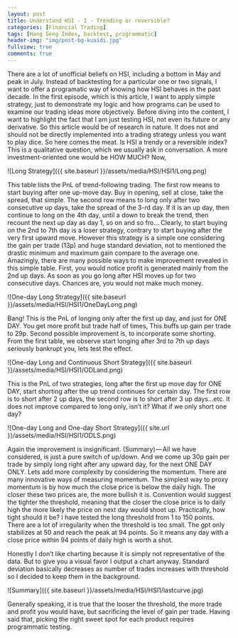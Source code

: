 ```yaml
---
layout: post
title: Understand HSI - I - Trending or reversible?
categories: [Financial Trading]
tags: [Hang Seng Index, backtest, programmatic]
header-img: "img/post-bg-kuaidi.jpg"
fullview: true
comments: true
---
```


There are a lot of unofficial beliefs on HSI, including a bottom in May and peak in July.
Instead of backtesting for a particular one or two signals, I want to offer a programatic way of knowing how HSI behaves in the past decade. In the first episode, which is this article, I want to apply simple strategy, just to demonstrate my logic and how programs can be used to examine our trading ideas more objectively.
Before diving into the content, I want to highlight the fact that I am just testing HSI, not even its future or any derivative. So this article would be of research in nature. It does not and should not be directly implemented into a trading strategy unless you want to play dice.
So here comes the meat. Is HSI a trendy or a reversible index? This is a qualitative question, which we usually ask in conversation. A more investment-oriented one would be HOW MUCH? Now,

![Long Strategy]({{ site.baseurl }}/assets/media/HSI/HSI1/Long.png)

This table lists the PnL of trend-following trading. The first row means to start buying after one up-move day. Buy in opening, sell at close, take the spread, that simple. The second row means to long only after two consecutive up days, take the spread of the 3-rd day. If it is an up day, then continue to long on the 4th day, until a down to break the trend, then recount the next up day as day 1, so on and so fro…
Clearly, to start buying on the 2nd to 7th day is a loser strategy, contrary to start buying after the very first upward move. However this strategy is a simple one considering the gain per trade (13p) and huge standard deviation, not to mentioned the drastic minimum and maximum gain compare to the average one.
Amazingly, there are many possible ways to make improvement revealed in this simple table. First, you would notice profit is generated mainly from the 2nd up days. As soon as you go long after HSI moves up for two consecutive days. Chances are, you would not make much money.

![One-day Long Strategy]({{ site.baseurl }}/assets/media/HSI/HSI1/OneDayLong.png)


Bang! This is the PnL of longing only after the first up day, and just for ONE DAY. You get more profit but trade half of times, This buffs up gain per trade to 29p.
Second possible improvement is, to incorporate some shorting. From the first table, we observe start longing after 3rd to 7th up days seriously bankrupt you, lets test the effect.

![One-day Long and Continuous Short Strategy]({{ site.baseurl }}/assets/media/HSI/HSI1/ODLand.png)


This is the PnL of two strategies, long after the first up move day for ONE DAY, start shorting after the up trend continues for certain day. The first row is to short after 2 up days, the second row is to short after 3 up days…etc.
It does not improve compared to long only, isn’t it? What if we only short one day?

![One-day Long and One-day Short Strategy]({{ site.url }}/assets/media/HSI/HSI1/ODLS.png)

Again the improvement is insignificant.
(Summary) — All we have considered, is just a pure switch of up/down. And we come up 30p gain per trade by simply long right after any upward day, for the next ONE DAY ONLY.
Lets add more complexity by considering the momentum. There are many innovative ways of measuring momentum. The simplest way to proxy momentum is by how much the close price is below the daily high. The closer these two prices are, the more bullish it is.
Convention would suggest the tighter the threshold, meaning that the closer the close price is to daily high the more likely the price on next day would shoot up. Practically, how tight should it be? I have tested the long threshold from 1 to 150 points. There are a lot of irregularity when the threshold is too small. The gpt only stabilizes at 50 and reach the peak at 94 points. So it means any day with a close price within 94 points of daily high is worth a shot.

Honestly I don’t like charting because it is simply not representative of the data. But to give you a visual favor I output a chart anyway. Standard deviation basically decreases as number of trades increases with threshold so I decided to keep them in the background.

![Summary]({{ site.baseurl }}/assets/media/HSI/HSI1/lastcurve.jpg)

Generally speaking, it is true that the looser the threshold, the more trade and profit you would have, but sacrificing the level of gain per trade. Having said that, picking the right sweet spot for each product requires programmatic testing.
